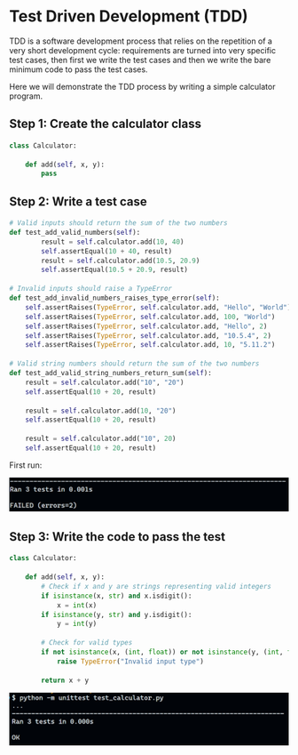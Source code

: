# Test Driven Development (TDD)

TDD is a software development process that relies on the repetition of a very short development cycle: requirements are turned into very specific test cases, then first we write the test cases and then we write the bare minimum code to pass the test cases.

Here we will demonstrate the TDD process by writing a simple calculator program.

## Step 1: Create the calculator class

```python
class Calculator:

    def add(self, x, y):
        pass
```

## Step 2: Write a test case

```python
# Valid inputs should return the sum of the two numbers
def test_add_valid_numbers(self):
        result = self.calculator.add(10, 40)
        self.assertEqual(10 + 40, result)
        result = self.calculator.add(10.5, 20.9)
        self.assertEqual(10.5 + 20.9, result)

# Invalid inputs should raise a TypeError
def test_add_invalid_numbers_raises_type_error(self):
    self.assertRaises(TypeError, self.calculator.add, "Hello", "World")
    self.assertRaises(TypeError, self.calculator.add, 100, "World")
    self.assertRaises(TypeError, self.calculator.add, "Hello", 2)
    self.assertRaises(TypeError, self.calculator.add, "10.5.4", 2)
    self.assertRaises(TypeError, self.calculator.add, 10, "5.11.2")

# Valid string numbers should return the sum of the two numbers
def test_add_valid_string_numbers_return_sum(self):
    result = self.calculator.add("10", "20")
    self.assertEqual(10 + 20, result)

    result = self.calculator.add(10, "20")
    self.assertEqual(10 + 20, result)

    result = self.calculator.add("10", 20)
    self.assertEqual(10 + 20, result)
```

First run:

![First run](t1.png)

## Step 3: Write the code to pass the test

```python
class Calculator:

    def add(self, x, y):
        # Check if x and y are strings representing valid integers
        if isinstance(x, str) and x.isdigit():
            x = int(x)
        if isinstance(y, str) and y.isdigit():
            y = int(y)

        # Check for valid types
        if not isinstance(x, (int, float)) or not isinstance(y, (int, float)):
            raise TypeError("Invalid input type")

        return x + y

```
![Second run](t2.png)
